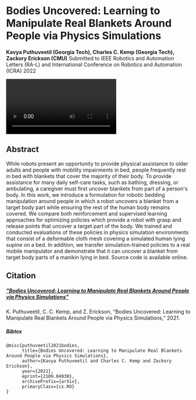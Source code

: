 # Bodies Uncovered: Learning to Manipulate Real Blankets Around People via Physics Simulations
**Kavya Puthuveetil (Georgia Tech), Charles C. Kemp (Georgia Tech), Zackory Erickson (CMU)**
Submitted to IEEE Robotics and Automation Letters (RA-L) and International Conference on Robotics and Automation (ICRA) 2022


<video>
  <source src="assets/RA-L Submission.mp4" controls="controls" style="max-width: 650px;">
</video>

## Abstract
While robots present an opportunity to provide physical assistance to older adults and people with mobility impairments in bed, people frequently rest in bed with blankets that cover the majority of their body. To provide assistance for many daily self-care tasks, such as bathing, dressing, or ambulating, a caregiver must first uncover blankets from part of a person's body. In this work, we introduce a formulation for robotic bedding manipulation around people in which a robot uncovers a blanket from a target body part while ensuring the rest of the human body remains covered. We compare both reinforcement and supervised learning approaches for optimizing policies which provide a robot with grasp and release points that uncover a target part of the body. We trained and conducted evaluations of these policies in physics simulation environments that consist of a deformable cloth mesh covering a simulated human lying supine on a bed. In addition, we transfer simulation-trained policies to a real mobile manipulator and demonstrate that it can uncover a blanket from target body parts of a manikin lying in bed. Source code is available online.


## Citation
##### ["Bodies Uncovered: Learning to Manipulate Real Blankets Around People via Physics Simulations"](https://arxiv.org/abs/2109.04930)

K. Puthuveetil, C. C. Kemp, and Z. Erickson, “Bodies Uncovered: Learning to Manipulate Real Blankets Around People via Physics Simulations,” 2021.

##### Bibtex
```
@misc{puthuveetil2021bodies,
      title={Bodies Uncovered: Learning to Manipulate Real Blankets Around People via Physics Simulations}, 
      author={Kavya Puthuveetil and Charles C. Kemp and Zackory Erickson},
      year={2021},
      eprint={2109.04930},
      archivePrefix={arXiv},
      primaryClass={cs.RO}
}
```
